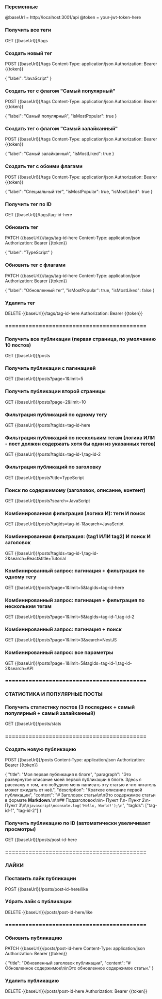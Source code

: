 ### Переменные
@baseUrl = http://localhost:3001/api
@token = your-jwt-token-here

### Получить все теги
GET {{baseUrl}}/tags

### Создать новый тег
POST {{baseUrl}}/tags
Content-Type: application/json
Authorization: Bearer {{token}}

{
  "label": "JavaScript"
}

### Создать тег с флагом "Самый популярный"
POST {{baseUrl}}/tags
Content-Type: application/json
Authorization: Bearer {{token}}

{
  "label": "Самый популярный",
  "isMostPopular": true
}

### Создать тег с флагом "Самый залайканный"
POST {{baseUrl}}/tags
Content-Type: application/json
Authorization: Bearer {{token}}

{
  "label": "Самый залайканный",
  "isMostLiked": true
}

### Создать тег с обоими флагами
POST {{baseUrl}}/tags
Content-Type: application/json
Authorization: Bearer {{token}}

{
  "label": "Специальный тег",
  "isMostPopular": true,
  "isMostLiked": true
}

### Получить тег по ID
GET {{baseUrl}}/tags/tag-id-here

### Обновить тег
PATCH {{baseUrl}}/tags/tag-id-here
Content-Type: application/json
Authorization: Bearer {{token}}

{
  "label": "TypeScript"
}

### Обновить тег с флагами
PATCH {{baseUrl}}/tags/tag-id-here
Content-Type: application/json
Authorization: Bearer {{token}}

{
  "label": "Обновленный тег",
  "isMostPopular": true,
  "isMostLiked": false
}

### Удалить тег
DELETE {{baseUrl}}/tags/tag-id-here
Authorization: Bearer {{token}}

### ==========================================

### Получить все публикации (первая страница, по умолчанию 10 постов)
GET {{baseUrl}}/posts

### Получить публикации с пагинацией
GET {{baseUrl}}/posts?page=1&limit=5

### Получить публикации второй страницы
GET {{baseUrl}}/posts?page=2&limit=10

### Фильтрация публикаций по одному тегу
GET {{baseUrl}}/posts?tagIds=tag-id-here

### Фильтрация публикаций по нескольким тегам (логика ИЛИ - пост должен содержать хотя бы один из указанных тегов)
GET {{baseUrl}}/posts?tagIds=tag-id-1,tag-id-2

### Фильтрация публикаций по заголовку
GET {{baseUrl}}/posts?title=TypeScript

### Поиск по содержимому (заголовок, описание, контент)
GET {{baseUrl}}/posts?search=JavaScript

### Комбинированная фильтрация (логика И): теги И поиск
GET {{baseUrl}}/posts?tagIds=tag-id-1&search=JavaScript

### Комбинированная фильтрация: (tag1 ИЛИ tag2) И поиск И заголовок
GET {{baseUrl}}/posts?tagIds=tag-id-1,tag-id-2&search=React&title=Tutorial

### Комбинированный запрос: пагинация + фильтрация по одному тегу
GET {{baseUrl}}/posts?page=1&limit=5&tagIds=tag-id-here

### Комбинированный запрос: пагинация + фильтрация по нескольким тегам
GET {{baseUrl}}/posts?page=1&limit=5&tagIds=tag-id-1,tag-id-2

### Комбинированный запрос: пагинация + поиск
GET {{baseUrl}}/posts?page=1&limit=3&search=NestJS

### Комбинированный запрос: все параметры
GET {{baseUrl}}/posts?page=1&limit=5&tagIds=tag-id-1,tag-id-2&search=API

### ==========================================
### СТАТИСТИКА И ПОПУЛЯРНЫЕ ПОСТЫ

### Получить статистику постов (3 последних + самый популярный + самый залайканный)
GET {{baseUrl}}/posts/stats

### ==========================================

### Создать новую публикацию
POST {{baseUrl}}/posts
Content-Type: application/json
Authorization: Bearer {{token}}

{
  "title": "Моя первая публикация в блоге",
  "paragraph": "Это развернутое описание моей первой публикации в блоге. Здесь я расскажу о том, что побудило меня написать эту статью и что читатель может ожидать от неё.",
  "description": "Краткое описание первой публикации",
  "content": "# Заголовок статьи\n\nЭто содержимое статьи в формате **Markdown**.\n\n## Подзаголовок\n\n- Пункт 1\n- Пункт 2\n- Пункт 3\n\n```javascript\nconsole.log('Hello, World!');\n```",
  "tagIds": ["tag-id-1", "tag-id-2"]
}

### Получить публикацию по ID (автоматически увеличивает просмотры)
GET {{baseUrl}}/posts/post-id-here

### ==========================================
### ЛАЙКИ

### Поставить лайк публикации
POST {{baseUrl}}/posts/post-id-here/like

### Убрать лайк с публикации
DELETE {{baseUrl}}/posts/post-id-here/like

### ==========================================

### Обновить публикацию
PATCH {{baseUrl}}/posts/post-id-here
Content-Type: application/json
Authorization: Bearer {{token}}

{
  "title": "Обновленный заголовок публикации",
  "content": "# Обновленное содержимое\n\nЭто обновленное содержимое статьи."
}

### Удалить публикацию
DELETE {{baseUrl}}/posts/post-id-here
Authorization: Bearer {{token}} 